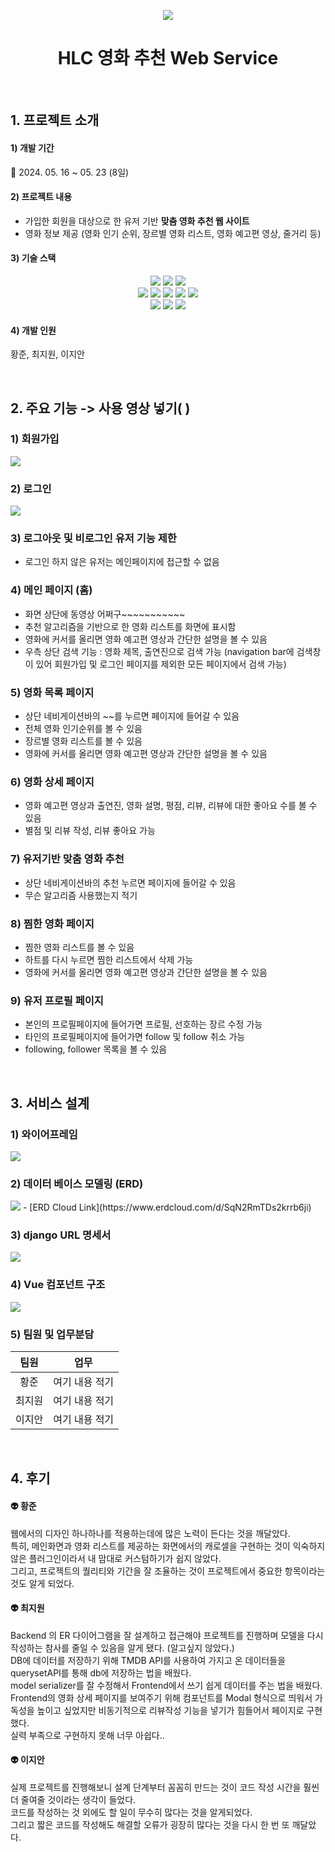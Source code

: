 <p align=center><img src="READMEimg/HLClogo.png"></p>
<div align=center><h1>HLC 영화 추천 Web Service</h1></div>

<br/>

## 1. 프로젝트 소개
#### 1) 개발 기간
📅  2024. 05. 16 ~ 05. 23 (8일)

#### 2) 프로젝트 내용
- 가입한 회원을 대상으로 한 유저 기반 **맞춤 영화 추천 웹 사이트**
- 영화 정보 제공 (영화 인기 순위, 장르별 영화 리스트, 영화 예고편 영상, 줄거리 등)

#### 3) 기술 스택
<div align = center>
  <img src="https://img.shields.io/badge/python-3776AB?style=for-the-badge&logo=python&logoColor=white">
  <img src="https://img.shields.io/badge/django-092E20?style=for-the-badge&logo=django&logoColor=white">
  <img src="https://img.shields.io/badge/sqlite3-003B57?style=for-the-badge&logo=SQLite&logoColor=white">
  <br/>
  <img src="https://img.shields.io/badge/vue.js-4FC08D?style=for-the-badge&logo=vue.js&logoColor=white">
  <img src="https://img.shields.io/badge/bootstrap-7952B3?style=for-the-badge&logo=bootstrap&logoColor=white">
  <img src="https://img.shields.io/badge/html5-E34F26?style=for-the-badge&logo=html5&logoColor=white">
  <img src="https://img.shields.io/badge/css-1572B6?style=for-the-badge&logo=css3&logoColor=white">
  <img src="https://img.shields.io/badge/javascript-F7DF1E?style=for-the-badge&logo=javascript&logoColor=black">
  <br/>
  <img src="https://img.shields.io/badge/git-F05032?style=for-the-badge&logo=git&logoColor=white">
  <img src="https://img.shields.io/badge/github-181717?style=for-the-badge&logo=github&logoColor=white">
  <img src="https://img.shields.io/badge/Figma-F24E1E?style=for-the-badge&logo=Figma&logoColor=white">
</div>


#### 4) 개발 인원
황준, 최지원, 이지안

<br/>

## 2. 주요 기능 -> 사용 영상 넣기( )
### 1) 회원가입
<img src="READMEimg/회원가입.gif">

### 2) 로그인
<img src="READMEimg/로그인.png">

### 3) 로그아웃 및 비로그인 유저 기능 제한
- 로그인 하지 않은 유저는 메인페이지에 접근할 수 없음

### 4) 메인 페이지 (홈)
- 화면 상단에 동영상 어쩌구~~~~~~~~~~~
- 추천 알고리즘을 기반으로 한 영화 리스트를 화면에 표시함
- 영화에 커서를 올리면 영화 예고편 영상과 간단한 설명을 볼 수 있음
- 우측 상단 검색 기능 : 영화 제목, 출연진으로 검색 가능 (navigation bar에 검색창이 있어 회원가입 및 로그인 페이지를 제외한 모든 페이지에서 검색 가능)

### 5) 영화 목록 페이지
- 상단 네비게이션바의 ~~를 누르면 페이지에 들어갈 수 있음
- 전체 영화 인기순위를 볼 수 있음
- 장르별 영화 리스트를 볼 수 있음
- 영화에 커서를 올리면 영화 예고편 영상과 간단한 설명을 볼 수 있음

### 6) 영화 상세 페이지
- 영화 예고편 영상과 출연진, 영화 설명, 평점, 리뷰, 리뷰에 대한 좋아요 수를 볼 수 있음
- 별점 및 리뷰 작성, 리뷰 좋아요 가능

### 7) 유저기반 맞춤 영화 추천
- 상단 네비게이션바의 추천 누르면 페이지에 들어갈 수 있음
- 무슨 알고리즘 사용했는지 적기

### 8) 찜한 영화 페이지
- 찜한 영화 리스트를 볼 수 있음
- 하트를 다시 누르면 찜한 리스트에서 삭제 가능
- 영화에 커서를 올리면 영화 예고편 영상과 간단한 설명을 볼 수 있음

### 9) 유저 프로필 페이지
- 본인의 프로필페이지에 들어가면 프로필, 선호하는 장르 수정 가능
- 타인의 프로필페이지에 들어가면 follow 및 follow 취소 가능
- following, follower 목록을 볼 수 있음

<br/>

## 3. 서비스 설계
### 1) 와이어프레임 
<img src="READMEimg/피그마.PNG">

### 2) 데이터 베이스 모델링 (ERD)
<img src="READMEimg/영화ERD.png">
- [ERD Cloud Link](https://www.erdcloud.com/d/SqN2RmTDs2krrb6ji) 

### 3) django URL 명세서
<img src="READMEimg/URL명세서.PNG">

### 4) Vue 컴포넌트 구조
<img src="READMEimg/컴포넌트구조.png">

### 5) 팀원 및 업무분담
|팀원|업무|
|:---:|:---:|
|황준|여기 내용 적기|
|최지원|여기 내용 적기|
|이지안|여기 내용 적기|


<br/>

## 4. 후기
#### 👽 황준
웹에서의 디자인 하나하나를 적용하는데에 많은 노력이 든다는 것을 깨달았다.<br/>
특히, 메인화면과 영화 리스트를 제공하는 화면에서의 캐로셀을 구현하는 것이 익숙하지 않은 플러그인이라서 내 맘대로 커스텀하기가 쉽지 않았다.<br/>
그리고, 프로젝트의 퀄리티와 기간을 잘 조율하는 것이 프로젝트에서 중요한 항목이라는 것도 알게 되었다.<br/>
#### 👽 최지원
Backend 의 ER 다이어그램을 잘 설계하고 접근해야 프로젝트를 진행하며 모델을 다시 작성하는 참사를 줄일 수 있음을 알게 됐다. (알고싶지 않았다.)<br/>
DB에 데이터를 저장하기 위해 TMDB API를 사용하여 가지고 온 데이터들을 querysetAPI를 통해 db에 저장하는 법을 배웠다.<br/>
model serializer를 잘 수정해서 Frontend에서 쓰기 쉽게 데이터를 주는 법을 배웠다.<br/>
Frontend의 영화 상세 페이지를 보여주기 위해 컴포넌트를 Modal 형식으로 띄워서 가독성을 높이고 싶었지만 비동기적으로 리뷰작성 기능을 넣기가 힘들어서 페이지로 구현했다.<br/>
실력 부족으로 구현하지 못해 너무 아쉽다..<br/>
#### 👽 이지안
실제 프로젝트를 진행해보니 설계 단계부터 꼼꼼히 만드는 것이 코드 작성 시간을 훨씬 더 줄여줄 것이라는 생각이 들었다.<br/>
코드를 작성하는 것 외에도 할 일이 무수히 많다는 것을 알게되었다.<br/>
그리고 짧은 코드를 작성해도 해결할 오류가 굉장히 많다는 것을 다시 한 번 또 깨달았다.<br/>


